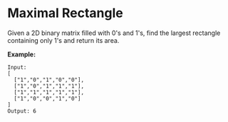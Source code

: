# Maximal Rectangle

Given a 2D binary matrix filled with 0's and 1's, find the largest rectangle containing only 1's and return its area.

__Example:__

```
Input:
[
  ["1","0","1","0","0"],
  ["1","0","1","1","1"],
  ["1","1","1","1","1"],
  ["1","0","0","1","0"]
]
Output: 6
```